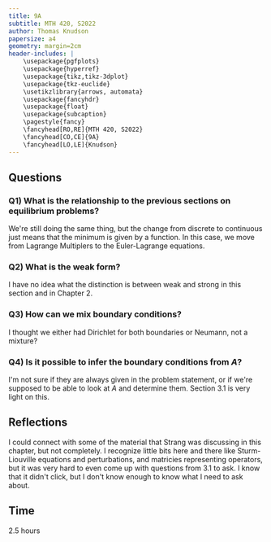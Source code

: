 ```yaml
---
title: 9A
subtitle: MTH 420, S2022
author: Thomas Knudson
papersize: a4
geometry: margin=2cm
header-includes: |
    \usepackage{pgfplots}
    \usepackage{hyperref}
    \usepackage{tikz,tikz-3dplot} 
    \usepackage{tkz-euclide}
    \usetikzlibrary{arrows, automata}
    \usepackage{fancyhdr}
    \usepackage{float}
    \usepackage{subcaption}
    \pagestyle{fancy}
    \fancyhead[RO,RE]{MTH 420, S2022}
    \fancyhead[CO,CE]{9A}
    \fancyhead[LO,LE]{Knudson}
---
```


## Questions

### Q1) What is the relationship to the previous sections on equilibrium problems?

We're still doing the same thing, but the change from discrete to continuous just means that the minimum is given by a function. In this case, we move from Lagrange Multiplers to the Euler-Lagrange equations.

### Q2) What is the weak form?

I have no idea what the distinction is between weak and strong in this section and in Chapter 2.

### Q3) How can we mix boundary conditions?

I thought we either had Dirichlet for both boundaries or Neumann, not a mixture?

### Q4) Is it possible to infer the boundary conditions from $A$?

I'm not sure if they are always given in the problem statement, or if we're supposed to be able to look at $A$ and determine them. Section 3.1 is very light on this.

## Reflections

I could connect with some of the material that Strang was discussing in this chapter, but not completely. I recognize little bits here and there like Sturm-Liouville equations and perturbations, and matricies representing operators, but it was very hard to even come up with questions from 3.1 to ask. I know that it didn't click, but I don't know enough to know what I need to ask about.

## Time

2.5 hours